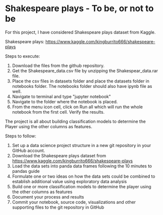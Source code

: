# Shakespeare plays - To be, or not to be

For this project, I have considered Shakespeare plays dataset from Kaggle.

Shakespeare plays: https://www.kaggle.com/kingburrito666/shakespeare-plays

Steps to execute: 

1. Download the files from the github repository. 
2. Get the Shakespeare_data.csv file by unzipping the Shakespear_data.rar file. 
3. Place the csv files in datasets folder and place the datasets folder in notebooks folder. The notebooks folder should also have ipynb file as well. 
4. Navigate to terminal and type "jupyter notebook" 
5. Navigate to the folder where the notebook is placed. 
6. From the menu icon cell, click on Run all which will run the whole notebook from the first cell. Verify the results.

The project is all about building classification models to determine the Player using the other columns as features.

Steps to follow:

1. Set up a data science project structure in a new git repository in your GitHub account.
2. Download the Shakespeare plays dataset from https://www.kaggle.com/kingburrito666/shakespeare-plays
3. Load the data sets into panda data frames following the 10 minutes to pandas guide
4. Formulate one or two ideas on how the data sets could be combined to establish additional value using exploratory data analysis
5. Build one or more classification models to determine the player using the other columns as features
6. Document your process and results
7. Commit your notebook, source code, visualizations and other supporting files to the git repository in GitHub

